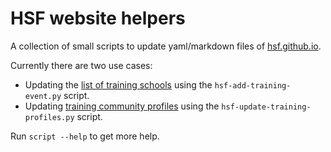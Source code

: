 # HSF website helpers

A collection of small scripts to update yaml/markdown files of [hsf.github.io](https://github.com/HSF/hsf.github.io/).

Currently there are two use cases:

* Updating the [list of training schools](https://hepsoftwarefoundation.org/Schools/events.html)
  using the `hsf-add-training-event.py` script.
* Updating [training community profiles](https://hepsoftwarefoundation.org/training/community.html)
  using the `hsf-update-training-profiles.py` script.

Run `script --help` to get more help.

